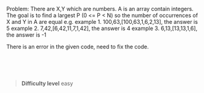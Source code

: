 Problem:
There are X,Y which are numbers. A is an array contain integers. 
The goal is to find a largest P (0 <= P < N) so the number of occurrences of X and Y in A are equal
e.g. 
example 1.
100,63,[100,63,1,6,2,13], the answer is 5
example 2.
7,42,[6,42,11,7,1,42], the answer is 4
example 3.
6,13,[13,13,1,6], the answer is -1

There is an error in the given code, need to fix the code.

<br><br><br>

> **Difficulty level**
> easy


